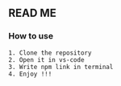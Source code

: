 ## READ ME

### How to use

    1. Clone the repository
    2. Open it in vs-code
    3. Write npm link in terminal
    4. Enjoy !!!
